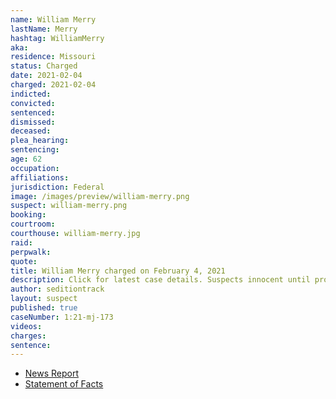 ```yaml
---
name: William Merry
lastName: Merry
hashtag: WilliamMerry
aka:
residence: Missouri
status: Charged
date: 2021-02-04
charged: 2021-02-04
indicted:
convicted: 
sentenced: 
dismissed: 
deceased:
plea_hearing:
sentencing:
age: 62
occupation:
affiliations:
jurisdiction: Federal
image: /images/preview/william-merry.png
suspect: william-merry.png
booking:
courtroom:
courthouse: william-merry.jpg
raid:
perpwalk:
quote:
title: William Merry charged on February 4, 2021
description: Click for latest case details. Suspects innocent until proven guilty.
author: seditiontrack
layout: suspect
published: true
caseNumber: 1:21-mj-173
videos:
charges:
sentence:
---
```

- [News Report](https://www.stltoday.com/news/local/crime-and-courts/st-louis-county-man-accused-of-role-in-capitol-riot-released-from-jail/article_6b5119e8-6368-5621-bfe0-8da222eb185c.html)
- [Statement of Facts](https://www.justice.gov/usao-dc/case-multi-defendant/file/1365726/download)
